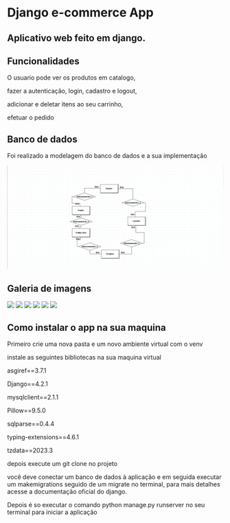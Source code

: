 <h1>Django e-commerce App</h1>
<h2>Aplicativo web feito em django.</h2>
<h2>Funcionalidades</h2>
<p>O usuario pode ver os produtos em catalogo,</p>
<p>fazer a autenticação, login, cadastro e logout,</p>
<p>adicionar e deletar itens ao seu carrinho,</p>
<p>efetuar o pedido</p>
<h2>Banco de dados</h2>
<p>Foi realizado a modelagem do banco de dados e a sua implementação</p>
<img src="imagens-github/modelagem.png">

<h2>Galeria de imagens</h2>
<img src="imagens-github/home">
<img src="imagens-github/produtos">
<img src="imagens-github/produto">
<img src="imagens-github/carrinho">
<img src="imagens-github/login">
<img src="imagens-github/pedido">

<h2>Como instalar o app na sua maquina</h2>
<p>Primeiro crie uma nova pasta e um novo ambiente virtual com o venv</p>
<p>instale as seguintes bibliotecas na sua maquina virtual</p>
<p>asgiref==3.7.1</p>
<p>Django==4.2.1</p>
<p>mysqlclient==2.1.1</p>
<p>Pillow==9.5.0</p>
<p>sqlparse==0.4.4</p>
<p>typing-extensions==4.6.1</p>
<p>tzdata==2023.3</p>
<p>depois execute um git clone no projeto</p>
<p>você deve conectar um banco de dados à aplicação e em seguida executar um makemigrations seguido de um migrate no terminal, para mais detalhes acesse a documentação oficial do django.</p>
<p>Depois é so executar o comando python manage.py runserver no seu terminal para iniciar a aplicação</p>
